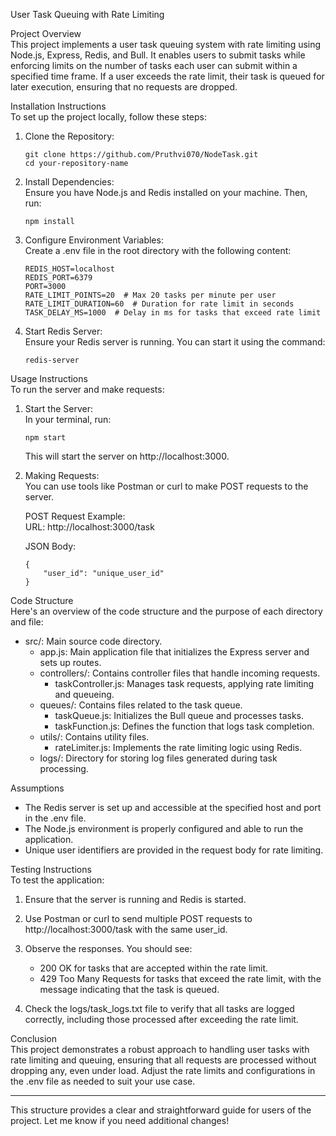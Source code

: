 User Task Queuing with Rate Limiting

Project Overview  
This project implements a user task queuing system with rate limiting using Node.js, Express, Redis, and Bull. It enables users to submit tasks while enforcing limits on the number of tasks each user can submit within a specified time frame. If a user exceeds the rate limit, their task is queued for later execution, ensuring that no requests are dropped.

Installation Instructions  
To set up the project locally, follow these steps:

1. Clone the Repository:
   ```
   git clone https://github.com/Pruthvi070/NodeTask.git
   cd your-repository-name
   ```

2. Install Dependencies:  
   Ensure you have Node.js and Redis installed on your machine. Then, run:
   ```
   npm install
   ```

3. Configure Environment Variables:  
   Create a .env file in the root directory with the following content:
   ```
   REDIS_HOST=localhost
   REDIS_PORT=6379
   PORT=3000
   RATE_LIMIT_POINTS=20  # Max 20 tasks per minute per user
   RATE_LIMIT_DURATION=60  # Duration for rate limit in seconds
   TASK_DELAY_MS=1000  # Delay in ms for tasks that exceed rate limit
   ```

4. Start Redis Server:  
   Ensure your Redis server is running. You can start it using the command:
   ```
   redis-server
   ```

Usage Instructions  
To run the server and make requests:

1. Start the Server:  
   In your terminal, run:
   ```
   npm start
   ```
   This will start the server on http://localhost:3000.

2. Making Requests:  
   You can use tools like Postman or curl to make POST requests to the server.

   POST Request Example:  
   URL: http://localhost:3000/task

   JSON Body:
   ```
   {
       "user_id": "unique_user_id"
   }
   ```

Code Structure  
Here's an overview of the code structure and the purpose of each directory and file:

- src/: Main source code directory.
  - app.js: Main application file that initializes the Express server and sets up routes.
  - controllers/: Contains controller files that handle incoming requests.
    - taskController.js: Manages task requests, applying rate limiting and queueing.
  - queues/: Contains files related to the task queue.
    - taskQueue.js: Initializes the Bull queue and processes tasks.
    - taskFunction.js: Defines the function that logs task completion.
  - utils/: Contains utility files.
    - rateLimiter.js: Implements the rate limiting logic using Redis.
  - logs/: Directory for storing log files generated during task processing.

Assumptions  
- The Redis server is set up and accessible at the specified host and port in the .env file.
- The Node.js environment is properly configured and able to run the application.
- Unique user identifiers are provided in the request body for rate limiting.

Testing Instructions  
To test the application:

1. Ensure that the server is running and Redis is started.
2. Use Postman or curl to send multiple POST requests to http://localhost:3000/task with the same user_id.
3. Observe the responses. You should see:
   - 200 OK for tasks that are accepted within the rate limit.
   - 429 Too Many Requests for tasks that exceed the rate limit, with the message indicating that the task is queued.

4. Check the logs/task_logs.txt file to verify that all tasks are logged correctly, including those processed after exceeding the rate limit.

Conclusion  
This project demonstrates a robust approach to handling user tasks with rate limiting and queuing, ensuring that all requests are processed without dropping any, even under load. Adjust the rate limits and configurations in the .env file as needed to suit your use case.

---

This structure provides a clear and straightforward guide for users of the project. Let me know if you need additional changes!
